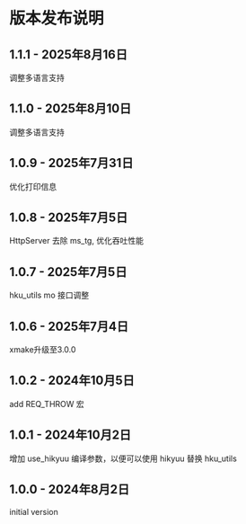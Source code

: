 # 版本发布说明

## 1.1.1 - 2025年8月16日

调整多语言支持

## 1.1.0 - 2025年8月10日

调整多语言支持

## 1.0.9 - 2025年7月31日

优化打印信息

## 1.0.8 - 2025年7月5日

HttpServer 去除 ms_tg, 优化吞吐性能

## 1.0.7 - 2025年7月5日

hku_utils mo 接口调整

## 1.0.6 - 2025年7月4日

xmake升级至3.0.0

## 1.0.2 - 2024年10月5日

add REQ_THROW 宏

## 1.0.1 - 2024年10月2日

增加 use_hikyuu 编译参数，以便可以使用 hikyuu 替换 hku_utils

## 1.0.0 - 2024年8月2日

initial version
